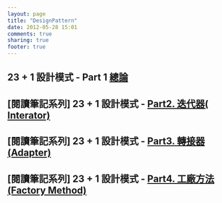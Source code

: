 ```yaml
---
layout: page
title: "DesignPattern"
date: 2012-05-28 15:01
comments: true
sharing: true
footer: true
---
```


## 23 + 1 設計模式 - Part 1 [總論](http://ccaloha.herokuapp.com/blog/2012/05/28/reading-note-23-plus-1-design-pattern-part-1-big-outline/)

## [閱讀筆記系列] 23 + 1 設計模式 - [Part2. 迭代器( Interator)](http://ccaloha.herokuapp.com/blog/2012/05/30/reading-note-23-plus-1-design-pattern-part2-interator/)

## [閱讀筆記系列] 23 + 1 設計模式 - [Part3. 轉接器(Adapter)](http://ccaloha.herokuapp.com/blog/2012/06/18/reading-note-23-plus-1-design-pattern-part3-adapter/)

## [閱讀筆記系列] 23 + 1 設計模式 - [Part4. 工廠方法(Factory Method)](http://ccaloha.herokuapp.com/blog/2014/07/11/reading-note-23-plus-1-design-pattern-part3-factory-method/)

